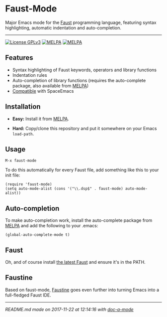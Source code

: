# Faust-Mode

Major Emacs mode for the [Faust](http://faust.grame.fr) programming language, featuring syntax highlighting, automatic indentation and auto-completion.

___
[![License GPLv3](https://img.shields.io/badge/license-GPL_v3-green.svg)](http://www.gnu.org/licenses/gpl-3.0.html) [![MELPA](https://melpa.org/packages/faust-mode-badge.svg)](https://melpa.org/#/faust-mode) [![MELPA](https://stable.melpa.org/packages/faust-mode-badge.svg)](https://stable.melpa.org/#/faust-mode) 


## Features

- Syntax highlighting of Faust keywords, operators and library functions
- Indentation rules
- Auto-completion of library functions (requires the auto-complete package, also available from [MELPA][])
- [Compatible](https://github.com/syl20bnr/spacemacs/tree/develop/layers/%2Blang/faust) with SpaceEmacs

[MELPA]: https://melpa.org

## Installation

- **Easy:** Install it from [MELPA][].

- **Hard:** Copy/clone this repository and put it somewhere on your Emacs `load-path`.

## Usage

```elisp
M-x faust-mode
```

To do this automatically for every Faust file, add something like this to your init file:

```elisp
(require 'faust-mode)
(setq auto-mode-alist (cons '("\\.dsp$" . faust-mode) auto-mode-alist))
```

## Auto-completion

To make auto-completion work, install the auto-complete package from [MELPA][] and add the following to your .emacs:
```elisp
(global-auto-complete-mode t)
```

## Faust

Oh, and of course install [the latest
Faust](https://github.com/grame-cncm/faust) and ensure it's in the
PATH.

## Faustine

Based on faust-mode, [Faustine](https://bitbucket.org/yphil/faustine) goes even further into turning Emacs into a full-fledged Faust IDE.


___
*README.md made on 2017-11-22 at 12:14:16 with [doc-a-mode](https://bitbucket.org/yphil/doc-a-mode)*
